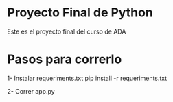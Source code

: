 # Proyecto Final de Python

Este es el proyecto final del curso de ADA

# Pasos para correrlo

1- Instalar requeriments.txt
    pip install -r requeriments.txt

2- Correr app.py
